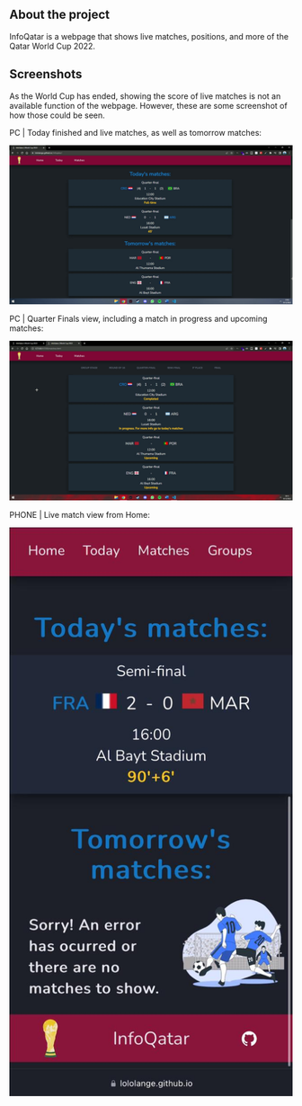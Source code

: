 ## About the project

InfoQatar is a webpage that shows live matches, positions, and more of the Qatar World Cup 2022.

## Screenshots
As the World Cup has ended, showing the score of live matches is not an available function of the webpage. However, these are some screenshot of how those could be seen.

PC | Today finished and live matches, as well as tomorrow matches:

![PC Screenshot | Today finished and live matches, as well as tomorrow matches](./readme%20imgs/Pc-home-live-matches.jpg)

PC | Quarter Finals view, including a match in progress and upcoming matches:

![PC Screenshot | Quarter Finals view, including a match in progress and upcoming matches](./readme%20imgs/Pc-matches-live-and-upcoming.jpg)

PHONE | Live match view from Home:

![Phone Screenshot | Live match view from Home](./readme%20imgs/Phone-live-match.jpg)